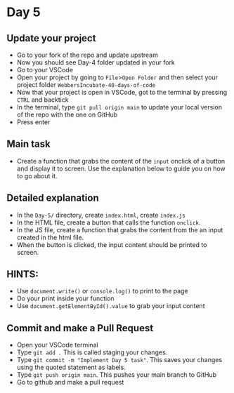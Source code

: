 # Day 5

## Update your project

- Go to your fork of the repo and update upstream
- Now you should see Day-4 folder updated in your fork
- Go to your VSCode
- Open your project by going to `File`>`Open Folder` and then select your project folder `WebbersIncubate-40-days-of-code`
- Now that your project is open in VSCode, got to the terminal by pressing `CTRL` and backtick
- In the terminal, type `git pull origin main` to update your local version of the repo with the one on GitHub
- Press enter

## Main task
- Create a function that grabs the content of the `input` onclick of a button and display it to screen. Use the explanation below to guide you on how to go about it.

## Detailed explanation
- In the `Day-5/` directory, create `index.html`, create `index.js`
- In the HTML file, create a button that calls the function `onclick`.
- In the JS file, create a function that grabs the content from the an input created in the html file.
- When the button is clicked, the input content should be printed to screen.

## HINTS: 
- Use `document.write()` or `console.log()` to print to the page
- Do your print inside your function
- Use `document.getElementById().value` to grab your input content

## Commit and make a Pull Request
- Open your VSCode terminal
- Type `git add .` This is called staging your changes.
- Type `git commit -m "Implement Day 5 task"`. This saves your changes using the quoted statement as labels.
- Type `git push origin main`. This pushes your main branch to GitHub
- Go to github and make a pull request
